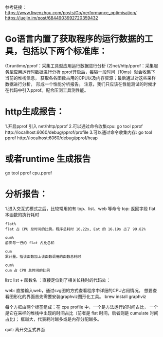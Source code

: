 参考链接：
https://www.liwenzhou.com/posts/Go/performance_optimisation/
https://juejin.im/post/6844903992720359432

# Go语言内置了获取程序的运行数据的工具，包括以下两个标准库：
(1)runtime/pprof：采集工具型应用运行数据进行分析
(2)net/http/pprof：采集服务型应用运行时数据进行分析
pprof开启后，每隔一段时间（10ms）就会收集下当前的堆栈信息，
获取各各函数占用的CPU以及内存资源；最后通过对这些采样数据进行分析，
形成一个性能分析报告。
注意，我们只应该在性能测试的时候才在代码中引入pprof。配合压测工具测性能。


# http生成报告：
1.开启pprof 引入 net/hhtp/pprof
2.可以通过命令收集cpu: go tool pprof http://localhost:6060/debug/pprof/profile
3.可以通过命令收集内存: go tool pprof   http://localhost:6060/debug/pprof/heap

# 或者runtime 生成报告
go tool pprof cpu.pprof


# 分析报告：
1.进入交互式模式之后，比较常用的有 top、list、web 等命令
top: 返回字段
    flat
    本函数的执行耗时

    flat%
    flat 占 CPU 总时间的比例。程序总耗时 16.22s, Eat 的 16.19s 占了 99.82%
    
    sum%
    前面每一行的 flat 占比总和
    
    cum
    累计量。指该函数加上该函数调用的函数总耗时
    
    cum%
    cum 占 CPU 总时间的比例

list: list + 函数名 ：直接定位到了相关长耗时的代码处：

web: 直接输入web，通过svg图的方式查看程序中详细的CPU占用情况。
想要查看图形化的界面首先需要安装graphviz图形化工具。
brew install graphviz

每个方框由两个标签组成：在 cpu profile 中，一个是方法运行的时间占比，
一个是它在采样的堆栈中出现的时间占比（前者是 flat 时间，后者则是 cumulate 时间占比)；
框越大，代表耗时越多或是内存分配越多。

quit: 离开交互式界面
